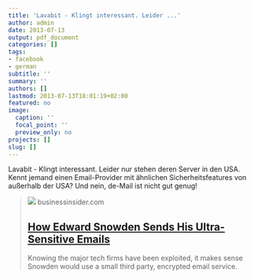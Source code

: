 ```yaml
---
title: 'Lavabit - Klingt interessant. Leider ...'
author: admin
date: 2013-07-13
output: pdf_document
categories: []
tags:
- facebook
- german
subtitle: ''
summary: ''
authors: []
lastmod: 2013-07-13T18:01:19+02:00
featured: no
image:
  caption: ''
  focal_point: ''
  preview_only: no
projects: []
slug: []
---
```

Lavabit - Klingt interessant. Leider nur stehen deren Server in den USA. Kennt jemand einen Email-Provider mit ähnlichen Sicherheitsfeatures von außerhalb der USA? Und nein, de-Mail ist nicht gut genug!
> [![](https://i.insider.com/51e0268e6bb3f7911e000002?width=1200&format=jpeg)](http://www.businessinsider.com/meet-lavabit-edward-snowdens-email-2013-7)
> businessinsider.com
> ## [How Edward Snowden Sends His Ultra-Sensitive Emails](http://www.businessinsider.com/meet-lavabit-edward-snowdens-email-2013-7)
>
>Knowing the major tech firms have been exploited, it makes sense Snowden would use a small third party, encrypted email service.

